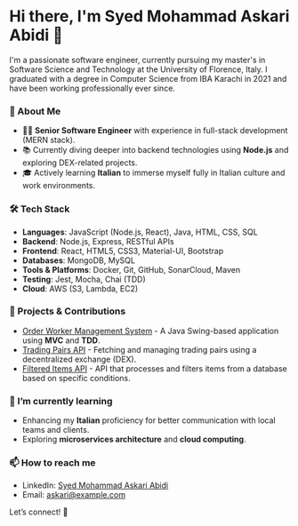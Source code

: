 # Hi there, I'm Syed Mohammad Askari Abidi 👋

I'm a passionate software engineer, currently pursuing my master's in Software Science and Technology at the University of Florence, Italy. I graduated with a degree in Computer Science from IBA Karachi in 2021 and have been working professionally ever since.

### 🚀 About Me
- 🧑‍💻 **Senior Software Engineer** with experience in full-stack development (MERN stack).
- 📚 Currently diving deeper into backend technologies using **Node.js** and exploring DEX-related projects.
- 🎓 Actively learning **Italian** to immerse myself fully in Italian culture and work environments.

### 🛠️ Tech Stack
- **Languages**: JavaScript (Node.js, React), Java, HTML, CSS, SQL
- **Backend**: Node.js, Express, RESTful APIs
- **Frontend**: React, HTML5, CSS3, Material-UI, Bootstrap
- **Databases**: MongoDB, MySQL
- **Tools & Platforms**: Docker, Git, GitHub, SonarCloud, Maven
- **Testing**: Jest, Mocha, Chai (TDD)
- **Cloud**: AWS (S3, Lambda, EC2)

### 📂 Projects & Contributions
- [Order Worker Management System](#) - A Java Swing-based application using **MVC** and **TDD**.
- [Trading Pairs API](#) - Fetching and managing trading pairs using a decentralized exchange (DEX).
- [Filtered Items API](#) - API that processes and filters items from a database based on specific conditions.

### 🌱 I’m currently learning
- Enhancing my **Italian** proficiency for better communication with local teams and clients.
- Exploring **microservices architecture** and **cloud computing**.

### 📫 How to reach me
- LinkedIn: [Syed Mohammad Askari Abidi](https://www.linkedin.com/in/syed-mohammad-askari-abidi-06b913286/)
- Email: [askari@example.com](mailto:smaskariabidi110@gmail.com)

Let’s connect! 🤝
